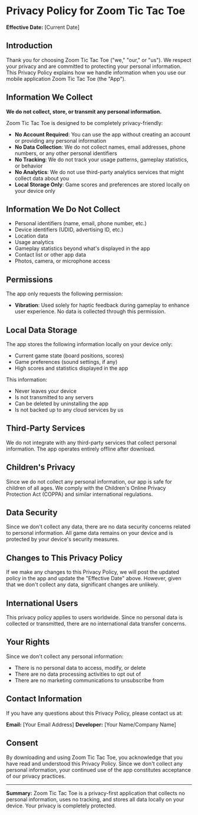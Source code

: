 # Privacy Policy for Zoom Tic Tac Toe

**Effective Date:** [Current Date]

## Introduction

Thank you for choosing Zoom Tic Tac Toe ("we," "our," or "us"). We respect your privacy and are committed to protecting your personal information. This Privacy Policy explains how we handle information when you use our mobile application Zoom Tic Tac Toe (the "App").

## Information We Collect

**We do not collect, store, or transmit any personal information.**

Zoom Tic Tac Toe is designed to be completely privacy-friendly:

- **No Account Required**: You can use the app without creating an account or providing any personal information
- **No Data Collection**: We do not collect names, email addresses, phone numbers, or any other personal identifiers
- **No Tracking**: We do not track your usage patterns, gameplay statistics, or behavior
- **No Analytics**: We do not use third-party analytics services that might collect data about you
- **Local Storage Only**: Game scores and preferences are stored locally on your device only

## Information We Do Not Collect

- Personal identifiers (name, email, phone number, etc.)
- Device identifiers (UDID, advertising ID, etc.)
- Location data
- Usage analytics
- Gameplay statistics beyond what's displayed in the app
- Contact list or other app data
- Photos, camera, or microphone access

## Permissions

The app only requests the following permission:

- **Vibration**: Used solely for haptic feedback during gameplay to enhance user experience. No data is collected through this permission.

## Local Data Storage

The app stores the following information locally on your device only:

- Current game state (board positions, scores)
- Game preferences (sound settings, if any)
- High scores and statistics displayed in the app

This information:
- Never leaves your device
- Is not transmitted to any servers
- Can be deleted by uninstalling the app
- Is not backed up to any cloud services by us

## Third-Party Services

We do not integrate with any third-party services that collect personal information. The app operates entirely offline after download.

## Children's Privacy

Since we do not collect any personal information, our app is safe for children of all ages. We comply with the Children's Online Privacy Protection Act (COPPA) and similar international regulations.

## Data Security

Since we don't collect any data, there are no data security concerns related to personal information. All game data remains on your device and is protected by your device's security measures.

## Changes to This Privacy Policy

If we make any changes to this Privacy Policy, we will post the updated policy in the app and update the "Effective Date" above. However, given that we don't collect any data, significant changes are unlikely.

## International Users

This privacy policy applies to users worldwide. Since no personal data is collected or transmitted, there are no international data transfer concerns.

## Your Rights

Since we don't collect any personal information:
- There is no personal data to access, modify, or delete
- There are no data processing activities to opt out of
- There are no marketing communications to unsubscribe from

## Contact Information

If you have any questions about this Privacy Policy, please contact us at:

**Email:** [Your Email Address]
**Developer:** [Your Name/Company Name]

## Consent

By downloading and using Zoom Tic Tac Toe, you acknowledge that you have read and understood this Privacy Policy. Since we don't collect any personal information, your continued use of the app constitutes acceptance of our privacy practices.

---

**Summary:** Zoom Tic Tac Toe is a privacy-first application that collects no personal information, uses no tracking, and stores all data locally on your device. Your privacy is completely protected.